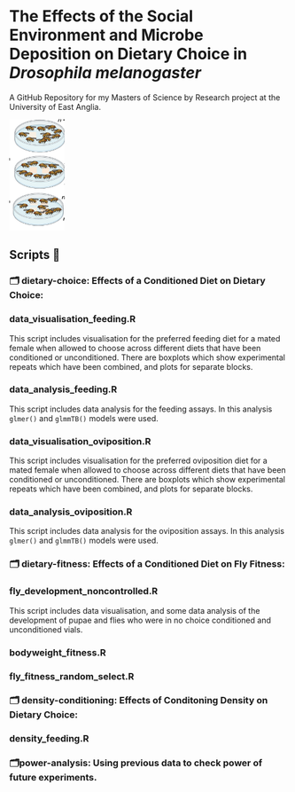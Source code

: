 
# The Effects of the Social Environment and Microbe Deposition on Dietary Choice in *Drosophila melanogaster*

A GitHub Repository for my Masters of Science by Research project at the University of East Anglia. 

<img title="droso pic" alt="drosopAlt text" src="images/dietarychoice.png" width=100 height=200>

## Scripts 📜

### 🗂️ dietary-choice: Effects of a Conditioned Diet on Dietary Choice: 

### data_visualisation_feeding.R    
This script includes visualisation for the preferred feeding diet for a mated female when allowed to choose across different diets that have been conditioned or unconditioned. There are boxplots which show experimental repeats which have been combined, and plots for separate blocks. 
### data_analysis_feeding.R    
This script includes data analysis for the feeding assays. 
In this analysis `glmer()` and `glmmTB()` models were used.

### data_visualisation_oviposition.R 
This script includes visualisation for the preferred oviposition diet for a mated female when allowed to choose across different diets that have been conditioned or unconditioned. There are boxplots which show experimental repeats which have been combined, and plots for separate blocks. 

### data_analysis_oviposition.R    
This script includes data analysis for the oviposition assays. 
In this analysis `glmer()` and `glmmTB()` models were used.


   

### 🗂️ dietary-fitness: Effects of a Conditioned Diet on Fly Fitness: 

### fly_development_noncontrolled.R    
This script includes data visualisation, and some data analysis of the development of pupae and flies who were in no choice conditioned and unconditioned vials. 


### bodyweight_fitness.R         


### fly_fitness_random_select.R          




### 🗂️ density-conditioning: Effects of Conditoning Density on Dietary Choice:


### density_feeding.R   



### 🗂️power-analysis: Using previous data to check power of future experiments.




